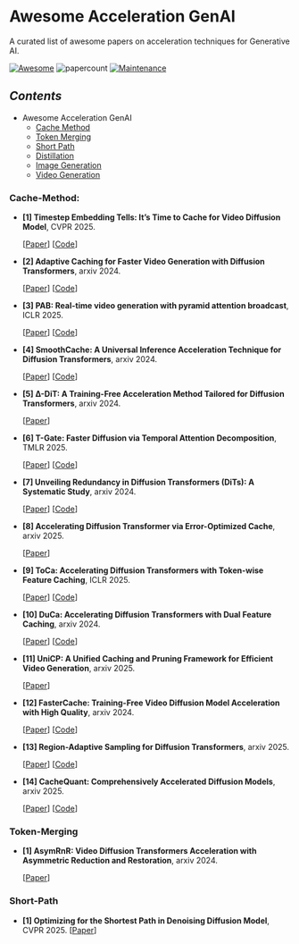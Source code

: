 # Awesome Acceleration GenAI  
A curated list of awesome papers on acceleration techniques for Generative AI.

[![Awesome](https://cdn.rawgit.com/sindresorhus/awesome/d7305f38d29fed78fa85652e3a63e154dd8e8829/media/badge.svg)](https://github.com/sindresorhus/awesome)
![papercount](https://img.shields.io/badge/paper_count-14-pink)
[![Maintenance](https://img.shields.io/badge/maintained%3F-yes-green.svg)](https://github.com/Naereen/StrapDown.js/graphs/commit-activity)

## <span id="head1"> *Contents* </span>

- Awesome Acceleration GenAI
  - [Cache Method](#Cache-Method)
  - [Token Merging](#Token-Merging)
  - [Short Path](#Short-Path)
  - [Distillation](#Distillation)
  - [Image Generation](#image-generation)
  - [Video Generation](#video-generation)
 

### Cache-Method:


- **[1] Timestep Embedding Tells: It’s Time to Cache for Video Diffusion Model**, CVPR 2025.
  
  [[Paper](https://arxiv.org/pdf/2411.19108)]
  [[Code](https://liewfeng.github.io/TeaCache/)]


- **[2] Adaptive Caching for Faster Video Generation with Diffusion Transformers**, arxiv 2024.
  
  [[Paper](https://arxiv.org/pdf/2411.02397)]
  [[Code](https://adacache-dit.github.io/)]
  

- **[3] PAB: Real-time video generation with pyramid attention broadcast**, ICLR 2025.
  
  [[Paper](https://arxiv.org/pdf/2408.12588)]
  [[Code](https://github.com/NUS-HPC-AI-Lab/VideoSys)]
  

- **[4] SmoothCache: A Universal Inference Acceleration Technique for Diffusion Transformers**, arxiv 2024.
  
  [[Paper](https://arxiv.org/pdf/2411.10510)]
  [[Code](https://github.com/Roblox/SmoothCache)]

- **[5] Δ-DiT: A Training-Free Acceleration Method Tailored for Diffusion Transformers**, arxiv 2024.
  
  [[Paper](https://arxiv.org/pdf/2406.01125)]


- **[6] T-Gate: Faster Diffusion via Temporal Attention Decomposition**, TMLR 2025.
  
  [[Paper](https://arxiv.org/abs/2404.02747)]
  [[Code](https://github.com/HaozheLiu-ST/T-GATE)]
  

- **[7] Unveiling Redundancy in Diffusion Transformers (DiTs): A Systematic Study**, arxiv 2024.
  
  [[Paper](https://arxiv.org/abs/2411.13588)]
  [[Code](https://github.com/xdit-project/DiTCacheAnalysis)]
  

- **[8] Accelerating Diffusion Transformer via Error-Optimized Cache**, arxiv 2025.

  [[Paper](https://arxiv.org/pdf/2501.19243)]
  


- **[9] ToCa: Accelerating Diffusion Transformers with Token-wise Feature Caching**, ICLR 2025.
  
  [[Paper](https://arxiv.org/abs/2410.05317)]
  [[Code](https://github.com/Shenyi-Z/ToCa)]
  

- **[10] DuCa: Accelerating Diffusion Transformers with Dual Feature Caching**, arxiv 2024.
  
  [[Paper](https://arxiv.org/abs/2412.18911)]
  [[Code](https://github.com/Shenyi-Z/DuCa)]


- **[11] UniCP: A Unified Caching and Pruning Framework for Efficient Video Generation**, arxiv 2025.
  
  [[Paper](https://arxiv.org/pdf/2502.04393)]


- **[12] FasterCache: Training-Free Video Diffusion Model Acceleration with High Quality**, arxiv 2024.
  
  [[Paper](https://arxiv.org/abs/2502.10389)]
  [[Code](https://microsoft.github.io/RAS/)]

- **[13] Region-Adaptive Sampling for Diffusion Transformers**, arxiv 2025.
  
  [[Paper](https://arxiv.org/pdf/2502.10389)]
  [[Code](https://microsoft.github.io/RAS/)]

- **[14] CacheQuant: Comprehensively Accelerated Diffusion Models**, arxiv 2025.
  
  [[Paper](https://arxiv.org/pdf/2503.01323v1)]
  [[Code](https://github.com/BienLuky/CacheQuant)]

### Token-Merging

- **[1] AsymRnR: Video Diffusion Transformers Acceleration with Asymmetric Reduction and Restoration**, arxiv 2024.
  
  [[Paper](https://arxiv.org/abs/2412.11706)]

### Short-Path

 - **[1] Optimizing for the Shortest Path in Denoising Diffusion Model**, CVPR 2025.
  [[Paper](https://arxiv.org/pdf/2503.03265)]
